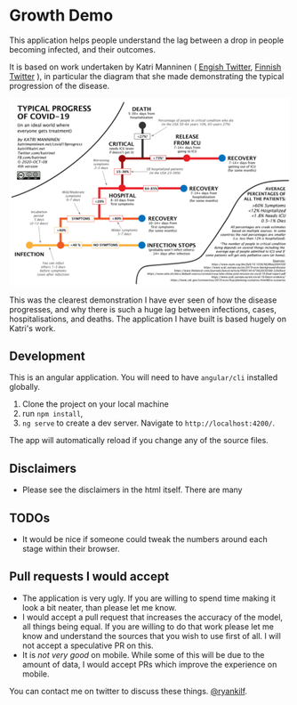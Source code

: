 # Growth Demo

This application helps people understand the lag between a drop in people becoming infected, and their outcomes. 

It is based on work undertaken by Katri Manninen ( [Engish Twitter](https://twitter.com/katmanninen), [Finnish Twitter](https://twitter.com/kutrinet) ), in particular the diagram that she made demonstrating the typical progression of the disease.

![Typical Progress of COVID-19](covid-typical-progress.jpeg)

This was the clearest demonstration I have ever seen of how the disease progresses, and why there is such a huge lag between infections, cases, hospitalisations, and deaths. 
The application I have built is based hugely on Katri's work. 

## Development
This is an angular application. You will need to have `angular/cli` installed globally.
1. Clone the project on your local machine
2. run `npm install`, 
3. `ng serve` to create a dev server. Navigate to `http://localhost:4200/`. 

The app will automatically reload if you change any of the source files.

## Disclaimers

* Please see the disclaimers in the html itself. There are many

## TODOs

* It would be nice if someone could tweak the numbers around each stage within their browser.

## Pull requests I would accept
* The application is very ugly. If you are willing to spend time making it look a bit neater, than please let me know.
* I would accept a pull request that increases the accuracy of the model, all things being equal. If you are willing to do that
work please let me know and understand the sources that you wish to use first of all. I will not accept a speculative PR on this.
* It is _not very good_ on mobile. While some of this will be due to the amount of data, I would accept PRs which improve the 
experience on mobile.

You can contact me on twitter to discuss these things. [@ryankilf](https://twitter.com/ryankilf).
